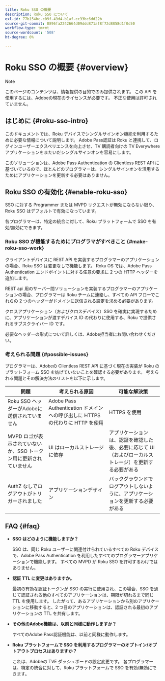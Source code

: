 ```yaml
---
title: Roku SSO の概要
description: Roku SSO について
exl-id: 77b154bc-c09f-49d4-b1af-cc33bc6dd22b
source-git-commit: 8896fa2242664d09ddd871af8f72d8858d1f0d50
workflow-type: tm+mt
source-wordcount: '508'
ht-degree: 0%

---
```


# Roku SSO の概要 {#overview}

>[!NOTE]
>
>このページのコンテンツは、情報提供の目的でのみ提供されます。 この API を使用するには、Adobeの現在のライセンスが必要です。 不正な使用は許可されていません。

## はじめに {#roku-sso-intro}

このドキュメントでは、Roku デバイスでシングルサインオン機能を利用するために必要な情報について説明します。 Adobe Pass認証は Roku と連携して、ログインユーザーエクスペリエンスを向上させ、TV 購読者向けの TV Everywhere アプリケーションをまたいだシングルサインオンを容易にします。

このソリューションは、Adobe Pass Authentication の Clientless REST API に基づいているので、ほとんどのプログラマーは、シングルサインオンを活用するためにアプリケーションを更新する必要はありません。

## Roku SSO の有効化 {#enable-roku-sso}

SSO に対する Programmer または MVPD リクエストが無効にならない限り、Roku SSO はデフォルトで有効になっています。

各プログラマーは、特定の統合に対して、Roku プラットフォームで SSO を有効/無効にできます。

### Roku SSO が機能するためにプログラマがすべきこと {#make-roku-sso-work}

クライアントデバイスに REST API を実装するプログラマーのアプリケーションの場合、Roku SSO は変更なしで機能します。 Roku OS では、Adobe Pass Authentication エンドポイントに対する任意の要求に 2 つの HTTP ヘッダーを追加します。

REST api 用のサーバー間ソリューションを実装するプログラマーのアプリケーションの場合、プログラマーは Roku チームに連絡し、すべての API フローでこれらの 2 つのヘッダーがドメインに送信される設定を求める必要があります。

クロスアプリケーション（およびクロスデバイス）SSO を確実に実現するために、アプリケーションが渡すデバイス ID の代わりに使用する、Roku で提供されるサブスクライバー ID です。

必要なヘッダーの形式について詳しくは、Adobe担当者にお問い合わせください。

### 考えられる問題 {#possible-issues}

プログラマーは、Adobeの Clientless REST API に基づく現在の実装が Roku のプラットフォーム SSO を妨げていないことを確認する必要があります。 考えられる問題とその解決方法のリストを以下に示します。

| 問題 | 考えられる原因 | 可能な解決策 |
|-|-|-|
| Roku SSO ヘッダーがAdobeに送信されていません | Adobe Pass Authentication ドメインへの呼び出しに HTTPS の代わりに HTTP を使用 | HTTPS を使用 |
| MVPD ロゴが表示されていないか、SSO トークン用に更新されていません | UI はローカルストレージに依存 | アプリケーションは、認証を確認した後、必要に応じて UI（およびローカルストレージ）を更新する必要がある |
| AuthZ なしでログアウトがトリガーされました | アプリケーションデザイン | バックグラウンドでログアウトしないように、アプリケーションを更新する必要がある |

## FAQ {#faq}

* **SSO はどのように機能しますか？**

  SSO は、同じ Roku ユーザーに関連付けられているすべての Roku デバイスで、Adobe Pass Authentication を利用したすべてのプログラマーアプリケーションで機能します。
すべての MVPD が Roku SSO を許可するわけではありません。

* **認証 TTL に変更はありますか。**

  最初の有効な認証トークンが SSO の実行に使用され、この場合、SSO を通じて認証される他のすべてのアプリケーションは、期限が切れるまで同じ TTL を使用します。 したがって、あるアプリケーションから別のアプリケーションに移動すると、2 つ目のアプリケーションは、認証される最初のアプリケーションの TTL を共有します。

* **その他のAdobe機能は、以前と同様に動作しますか？**

  すべてのAdobe Pass認証機能は、以前と同様に動作します。

* **Roku プラットフォームで SSO を利用するプログラマーのオプトイン/オプトアウトプロセスはありますか？**

  これは、Adobeの TVE ダッシュボードの設定変更です。 各プログラマーは、特定の統合に対して、Roku プラットフォームで SSO を有効/無効にできます。
